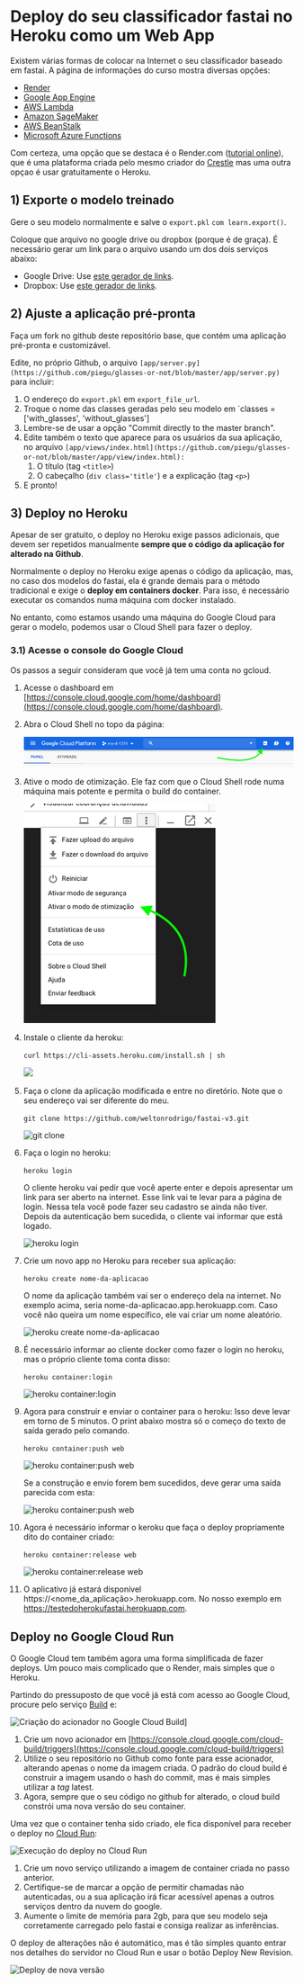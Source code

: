 # Deploy do seu classificador fastai no Heroku como um Web App

Existem várias formas de colocar na Internet o seu classificador baseado em fastai. A página de informações do curso mostra diversas opções:

* [Render](https://course.fast.ai/deployment_render.html)
* [Google App Engine](https://course.fast.ai/deployment_google_app_engine.html)
* [AWS Lambda](https://course.fast.ai/deployment_aws_lambda.html)
* [Amazon SageMaker](https://course.fast.ai/deployment_amzn_sagemaker.html)
* [AWS BeanStalk](https://course.fast.ai/deployment_aws_beanstalk.html)
* [Microsoft Azure Functions](https://course.fast.ai/deployment_azure_functions.html)

Com certeza, uma opção que se destaca é o Render.com ([tutorial online]((https://course.fast.ai/deployment_render.html))), 
que é uma plataforma criada pelo mesmo criador do [Crestle](https://crestle.ai/) mas uma outra opçao é usar gratuitamente o Heroku.

## 1) Exporte o modelo treinado

Gere o seu modelo normalmente e salve o `export.pkl` `com learn.export()`.

Coloque que arquivo no google drive ou dropbox (porque é de graça). É necessário gerar um link para o arquivo usando um dos dois serviços abaixo:

- Google Drive: Use [este gerador de links](https://www.wonderplugin.com/online-tools/google-drive-direct-link-generator/).
- Dropbox: Use [este gerador de links](https://syncwithtech.blogspot.com/p/direct-download-link-generator.html).

## 2) Ajuste a aplicação pré-pronta

Faça um fork no github deste repositório base, que contém uma aplicação pré-pronta e customizável.

Edite, no próprio Github, o arquivo `[app/server.py](https://github.com/piegu/glasses-or-not/blob/master/app/server.py)` para incluir:

1. O endereço do `export.pkl` em `export_file_url`.
2. Troque o nome das classes geradas pelo seu modelo em `classes = ['with_glasses', 'without_glasses']
3. Lembre-se de usar a opção "Commit directly to the master branch".
4. Edite também o texto que aparece para os usuários da sua aplicação, no arquivo `[app/views/index.html](https://github.com/piegu/glasses-or-not/blob/master/app/view/index.html):`
    1. O título (tag `<title>`)
    2. O cabeçalho (`div class='title'`) e a explicação (tag `<p>`)
5. E pronto!

## 3) Deploy no Heroku

Apesar de ser gratuito, o deploy no Heroku exige passos adicionais, que devem ser repetidos manualmente **sempre que o código da aplicação for alterado na Github**.

Normalmente o deploy no Heroku exige apenas o código da aplicação, mas, no caso dos modelos do fastai, ela é grande demais para o método tradicional e exige o **deploy em containers docker**. Para isso, é necessário executar os comandos numa máquina com docker instalado.

No entanto, como estamos usando uma máquina do Google Cloud para gerar o modelo, podemos usar o Cloud Shell para fazer o deploy.

### 3.1) Acesse o console do Google Cloud

Os passos a seguir consideram que você já tem uma conta no gcloud.

1. Acesse o dashboard em [https://console.cloud.google.com/home/dashboard](https://console.cloud.google.com/home/dashboard).
2. Abra o Cloud Shell no topo da página:

    ![](Captura_de_Tela_2019-04-10_as_13-6bc61c51-8907-4603-9c7c-df9ac066361f.33.19.png)

3. Ative o modo de otimização. Ele faz com que o Cloud Shell rode numa máquina mais potente e permita o build do container.

    ![](Captura_de_Tela_2019-04-10_as_13-306f313f-7622-4f88-bf4c-e0aebf9eda2a.36.17.png)

4. Instale o cliente da heroku:

    `curl https://cli-assets.heroku.com/install.sh | sh`

    ![](Captura_de_Tela_2019-04-10_as_13-a8eda3de-1e0f-4b82-8a0f-ae3465294c22.41.42.png)

5. Faça o clone da aplicação modificada e entre no diretório.
    Note que o seu endereço vai ser diferente do meu.

    `git clone https://github.com/weltonrodrigo/fastai-v3.git`

    ![git clone](Untitled-7d38f5b9-7231-4dcc-80c0-c27d89432ddd.png)

6. Faça o login no heroku:

    `heroku login`
    
    O cliente heroku vai pedir que você aperte enter e depois apresentar um link para ser aberto na internet. Esse link vai te levar para a página de login. Nessa tela você pode fazer seu cadastro se ainda não tiver. Depois da autenticação bem sucedida, o cliente vai informar que está logado.

    ![heroku login](Untitled-03640a1d-0ff2-4a86-a18b-5f144d9b7b64.png)

7. Crie um novo app no Heroku para receber sua aplicação:

    `heroku create nome-da-aplicacao`

    O nome da aplicação também vai ser o endereço dela na internet. No exemplo acima, seria nome-da-aplicacao.app.herokuapp.com. Caso você não queira um nome específico, ele vai criar um nome aleatório.

    ![heroku create nome-da-aplicacao](Untitled-36588520-6e31-4263-928d-7e0fb45a7119.png)

8. É necessário informar ao cliente docker como fazer o login no heroku, mas o próprio cliente toma conta disso:

    `heroku container:login`

    ![heroku container:login](Untitled-7b6266a4-8d15-4417-83ea-3b60ee693a9f.png)

9. Agora para construir e enviar o container para o heroku:
Isso deve levar em torno de 5 minutos. O print abaixo mostra só o começo do texto de saída gerado pelo comando.

    `heroku container:push web`

    ![heroku container:push web](Untitled-c913a59c-f14b-4ab4-848a-233c0f038be4.png)

    Se a construção e envio forem bem sucedidos, deve gerar uma saída parecida com esta:

    ![heroku container:push web](Untitled-746949f5-f41b-432c-84e3-0f8e3f0435b3.png)

10. Agora é necessário informar o keroku que faça o deploy propriamente dito do container criado:

    `heroku container:release web`

    ![heroku container:release web](Untitled-022ee8e9-51b9-491b-a2fe-641c363ee8c5.png)

11. O aplicativo já estará disponível https://<nome_da_aplicação>.herokuapp.com. No nosso exemplo em https://testedoherokufastai.herokuapp.com.

## Deploy no Google Cloud Run

O Google Cloud tem também agora uma forma simplificada de fazer deploys. Um pouco mais complicado que o Render, mais simples que o Heroku.

Partindo do pressuposto de que você já está com acesso ao Google Cloud, procure pelo serviço [Build](https://console.cloud.google.com/cloud-build/builds) e:

![Criação do acionador no Google Cloud Build](01acionador.gif)]

1. Crie um novo acionador em [https://console.cloud.google.com/cloud-build/triggers](https://console.cloud.google.com/cloud-build/triggers)
2. Utilize o seu repositório no Github como fonte para esse acionador, alterando apenas o nome da imagem criada. O padrão do cloud build é construir a imagem usando o hash do commit, mas é mais simples utilizar a *tag* latest.
3. Agora, sempre que o seu código no github for alterado, o cloud build constrói uma nova versão do seu container.

Uma vez que o container tenha sido criado, ele fica disponível para receber o deploy no [Cloud Run](https://console.cloud.google.com/run):

![Execução do deploy no Cloud Run](02deploy.gif)

1. Crie um novo serviço utilizando a imagem de container criada no passo anterior.
2. Certifique-se de marcar a opção de permitir chamadas não autenticadas, ou a sua aplicação irá ficar acessível apenas a outros serviços dentro da nuvem do google.
3. Aumente o limite de memória para 2gb, para que seu modelo seja corretamente carregado pelo fastai e consiga realizar as inferências.

O deploy de alterações não é automático, mas é tão simples quanto entrar nos detalhes do servidor no Cloud Run e usar o botão Deploy New Revision.

![Deploy de nova versão](03versao.gif)
